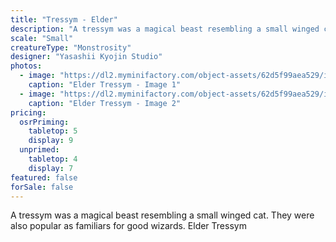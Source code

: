 ```yaml
---
title: "Tressym - Elder"
description: "A tressym was a magical beast resembling a small winged cat. They were also popular as familiars for good wizards. Elder Tressym"
scale: "Small"
creatureType: "Monstrosity"
designer: "Yasashii Kyojin Studio"
photos:
  - image: "https://dl2.myminifactory.com/object-assets/62d5f99aea529/images/720X720-tressym-mean-ps.jpg"
    caption: "Elder Tressym - Image 1"
  - image: "https://dl2.myminifactory.com/object-assets/62d5f99aea529/images/720X720-wing-cat-4-1.jpg"
    caption: "Elder Tressym - Image 2"
pricing:
  osrPriming:
    tabletop: 5
    display: 9
  unprimed:
    tabletop: 4
    display: 7
featured: false
forSale: false
---
```


A tressym was a magical beast resembling a small winged cat. They were also popular as familiars for good wizards. Elder Tressym